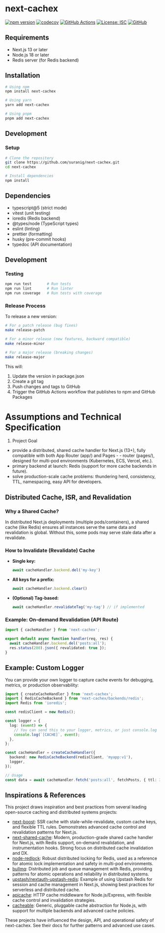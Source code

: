 # next-cachex

[![npm version](https://badge.fury.io/js/next-cachex.svg)](https://badge.fury.io/js/next-cachex)
[![codecov](https://codecov.io/gh/suranig/next-cachex/branch/master/graph/badge.svg)](https://codecov.io/gh/suranig/next-cachex)
[![GitHub Actions](https://github.com/suranig/next-cachex/actions/workflows/ci.yml/badge.svg)](https://github.com/suranig/next-cachex/actions/workflows/ci.yml)
[![License: ISC](https://img.shields.io/badge/License-ISC-blue.svg)](https://opensource.org/licenses/ISC)
[![GitHub](https://img.shields.io/badge/GitHub-next-cachex-black?style=flat-square&logo=github)](https://github.com/suranig/next-cachex)

## Requirements
- Next.js 13 or later
- Node.js 18 or later
- Redis server (for Redis backend)

## Installation

```sh
# Using npm
npm install next-cachex

# Using yarn
yarn add next-cachex

# Using pnpm
pnpm add next-cachex
```

## Development

### Setup
```sh
# Clone the repository
git clone https://github.com/suranig/next-cachex.git
cd next-cachex

# Install dependencies
npm install
```

## Dependencies
- typescript@5 (strict mode)
- vitest (unit testing)
- ioredis (Redis backend)
- @types/node (TypeScript types)
- eslint (linting)
- prettier (formatting)
- husky (pre-commit hooks)
- typedoc (API documentation)

## Development

### Testing
```sh
npm run test       # Run tests
npm run lint       # Run linter
npm run coverage   # Run tests with coverage
```

### Release Process
To release a new version:

```sh
# For a patch release (bug fixes)
make release-patch

# For a minor release (new features, backward compatible)
make release-minor

# For a major release (breaking changes)
make release-major
```

This will:
1. Update the version in package.json
2. Create a git tag
3. Push changes and tags to GitHub
4. Trigger the GitHub Actions workflow that publishes to npm and GitHub Packages

# Assumptions and Technical Specification

1. Project Goal
- provide a distributed, shared cache handler for Next.js (13+), fully compatible with both App Router (app/) and Pages - - router (pages/), designed for multi-pod environments (Kubernetes, ECS, Vercel, etc.).
- primary backend at launch: Redis (support for more cache backends in future).
- solve production-scale cache problems: thundering herd, consistency, TTL, namespacing, easy API for developers.

## Distributed Cache, ISR, and Revalidation

### Why a Shared Cache?
In distributed Next.js deployments (multiple pods/containers), a shared cache (like Redis) ensures all instances serve the same data and revalidation is global. Without this, some pods may serve stale data after a revalidate.

### How to Invalidate (Revalidate) Cache
- **Single key:**
  ```ts
  await cacheHandler.backend.del('my-key')
  ```
- **All keys for a prefix:**
  ```ts
  await cacheHandler.backend.clear()
  ```
- **(Optional) Tag-based:**
  ```ts
  await cacheHandler.revalidateTag('my-tag') // if implemented
  ```

### Example: On-demand Revalidation (API Route)
```ts
import { cacheHandler } from 'next-cachex';

export default async function handler(req, res) {
  await cacheHandler.backend.del('posts:all');
  res.status(200).json({ revalidated: true });
}
```

## Example: Custom Logger

You can provide your own logger to capture cache events for debugging, metrics, or production observability:

```ts
import { createCacheHandler } from 'next-cachex';
import { RedisCacheBackend } from 'next-cachex/backends/redis';
import Redis from 'ioredis';

const redisClient = new Redis();

const logger = {
  log: (event) => {
    // You can send this to your logger, metrics, or just console.log
    console.log(`[CACHE]`, event);
  },
};

const cacheHandler = createCacheHandler({
  backend: new RedisCacheBackend(redisClient, 'myapp:v1'),
  logger,
});

// Usage
const data = await cacheHandler.fetch('posts:all', fetchPosts, { ttl: 300 });
```

## Inspirations & References

This project draws inspiration and best practices from several leading open-source caching and distributed systems projects:

- [next-boost](https://github.com/next-boost/next-boost): SSR cache with stale-while-revalidate, custom cache keys, and flexible TTL rules. Demonstrates advanced cache control and revalidation patterns for Next.js.
- [next-shared-cache](https://github.com/caching-tools/next-shared-cache): Modern, production-grade shared cache handler for Next.js, with Redis support, on-demand revalidation, and instrumentation hooks. Strong focus on distributed cache invalidation and DX.
- [node-redlock](https://github.com/mike-marcacci/node-redlock): Robust distributed locking for Redis, used as a reference for atomic lock implementation and safety in multi-pod environments.
- [bullmq](https://github.com/taskforcesh/bullmq): Distributed job and queue management with Redis, providing patterns for atomic operations and reliability in distributed systems.
- [upstash/nextauth-upstash-redis](https://github.com/upstash/examples/tree/main/examples/nextauth-upstash-redis): Example of using Upstash Redis for session and cache management in Next.js, showing best practices for serverless and distributed cache.
- [apicache](https://github.com/kwhitley/apicache): HTTP cache middleware for Node.js/Express, with flexible cache control and invalidation strategies.
- [cacheable](https://github.com/jaredwray/cacheable): Generic, pluggable cache abstraction for Node.js, with support for multiple backends and advanced cache policies.

These projects have influenced the design, API, and operational safety of next-cachex. See their docs for further patterns and advanced use cases.

